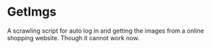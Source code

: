 # GetImgs

A scrawling script for auto log in and getting the images from a online shopping website. Though it cannot work now.
